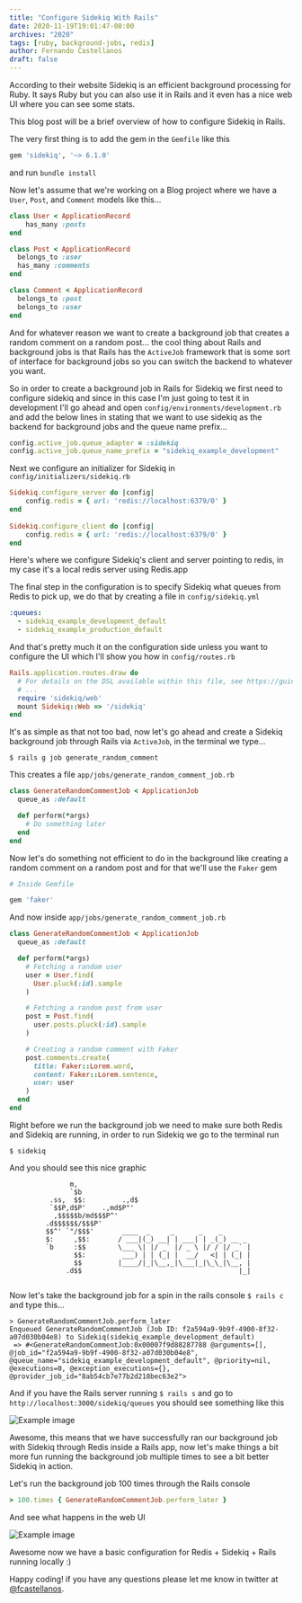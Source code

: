 ```yaml
---
title: "Configure Sidekiq With Rails"
date: 2020-11-19T19:01:47-08:00
archives: "2020"
tags: [ruby, background-jobs, redis]
author: Fernando Castellanos
draft: false
---
```


According to their website Sidekiq is an efficient background processing for Ruby. It says Ruby but you can also use it in Rails and it even has a nice web UI where you can see some stats.

This blog post will be a brief overview of how to configure Sidekiq in Rails.

The very first thing is to add the gem in the `Gemfile` like this

```ruby
gem 'sidekiq', '~> 6.1.0'
```

and run `bundle install`

Now let's assume that we're working on a Blog project where we have a `User`, `Post`, and `Comment` models like this...

```ruby
class User < ApplicationRecord
    has_many :posts
end

class Post < ApplicationRecord
  belongs_to :user
  has_many :comments
end

class Comment < ApplicationRecord
  belongs_to :post
  belongs_to :user
end
```

And for whatever reason we want to create a background job that creates a random comment on a random post... the cool thing about Rails and background jobs is that Rails has the `ActiveJob` framework that is some sort of interface for background jobs so you can switch the backend to whatever you want. 

So in order to create a background job in Rails for Sidekiq we first need to configure sidekiq and since in this case I'm just going to test it in development I'll go ahead and open `config/environments/development.rb` and add the below lines in stating that we want to use sidekiq as the backend for background jobs and the queue name prefix...


```ruby
config.active_job.queue_adapter = :sidekiq
config.active_job.queue_name_prefix = "sidekiq_example_development"
```

Next we configure an initializer for Sidekiq in `config/initializers/sidekiq.rb`

```ruby
Sidekiq.configure_server do |config|
    config.redis = { url: 'redis://localhost:6379/0' }
end
  
Sidekiq.configure_client do |config|
    config.redis = { url: 'redis://localhost:6379/0' }
end
```

Here's where we configure Sidekiq's client and server pointing to redis, in my case it's a local redis server using Redis.app


The final step in the configuration is to specify Sidekiq what queues from Redis to pick up, we do that by creating a file in `config/sidekiq.yml`

```yml
:queues:
  - sidekiq_example_development_default
  - sidekiq_example_production_default
```

And that's pretty much it on the configuration side unless you want to configure the UI which I'll show you how in `config/routes.rb`

```ruby
Rails.application.routes.draw do
  # For details on the DSL available within this file, see https://guides.rubyonrails.org/routing.html
  # ...
  require 'sidekiq/web'
  mount Sidekiq::Web => '/sidekiq'
end
```

It's as simple as that not too bad, now let's go ahead and create a Sidekiq background job through Rails via `ActiveJob`, in the terminal we type...

```
$ rails g job generate_random_comment
```

This creates a file `app/jobs/generate_random_comment_job.rb`

```ruby
class GenerateRandomCommentJob < ApplicationJob
  queue_as :default

  def perform(*args)
    # Do something later
  end
end
```

Now let's do something not efficient to do in the background like creating a random comment on a random post and for that we'll use the `Faker` gem

```ruby
# Inside Gemfile

gem 'faker'
```

And now inside `app/jobs/generate_random_comment_job.rb`

```ruby
class GenerateRandomCommentJob < ApplicationJob
  queue_as :default

  def perform(*args)
    # Fetching a random user
    user = User.find(
      User.pluck(:id).sample
    )

    # Fetching a random post from user
    post = Post.find(
      user.posts.pluck(:id).sample
    )

    # Creating a random comment with Faker
    post.comments.create(
      title: Faker::Lorem.word,
      content: Faker::Lorem.sentence,
      user: user
    )
  end
end
```

Right before we run the background job we need to make sure both Redis and Sidekiq are running, in order to run Sidekiq we go to the terminal run 

```
$ sidekiq
```

And you should see this nice graphic
```
               m,
               `$b
          .ss,  $$:         .,d$
          `$$P,d$P'    .,md$P"'
           ,$$$$$b/md$$$P^'
         .d$$$$$$/$$$P'
         $$^' `"/$$$'       ____  _     _      _    _
         $:     ,$$:       / ___|(_) __| | ___| | _(_) __ _
         `b     :$$        \___ \| |/ _` |/ _ \ |/ / |/ _` |
                $$:         ___) | | (_| |  __/   <| | (_| |
                $$         |____/|_|\__,_|\___|_|\_\_|\__, |
              .d$$                                       |_|
      
```

Now let's take the background job for a spin in the rails console `$ rails c` and type this...

```
> GenerateRandomCommentJob.perform_later
Enqueued GenerateRandomCommentJob (Job ID: f2a594a9-9b9f-4900-8f32-a07d030b04e8) to Sidekiq(sidekiq_example_development_default)
 => #<GenerateRandomCommentJob:0x00007f9d88287788 @arguments=[], @job_id="f2a594a9-9b9f-4900-8f32-a07d030b04e8", @queue_name="sidekiq_example_development_default", @priority=nil, @executions=0, @exception_executions={}, @provider_job_id="8ab54cb7e77b2d218bec63e2">
```

And if you have the Rails server running `$ rails s` and go to `http://localhost:3000/sidekiq/queues` you should see something like this


![Example image](/img/configure-sidekick/image-1.png)

Awesome, this means that we have successfully ran our background job with Sidekiq through Redis inside a Rails app, now let's make things a bit more fun running the background job multiple times to see a bit better Sidekiq in action.

Let's run the background job 100 times through the Rails console

```ruby
> 100.times { GenerateRandomCommentJob.perform_later }
```

And see what happens in the web UI

![Example image](/img/configure-sidekick/image-2.png)

Awesome now we have a basic configuration for Redis + Sidekiq + Rails running locally :) 

Happy coding! if you have any questions please let me know in twitter at [@fcastellanos](https://twitter.com/fcastellanos).
